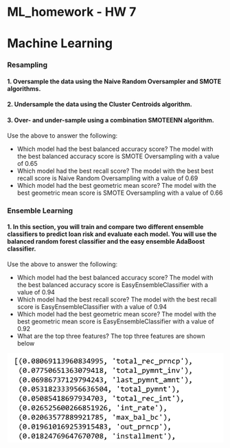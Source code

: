 # ML_homework - HW 7
# Machine Learning

### Resampling
#### 1. Oversample the data using the Naive Random Oversampler and SMOTE algorithms.
#### 2. Undersample the data using the Cluster Centroids algorithm.
#### 3. Over- and under-sample using a combination SMOTEENN algorithm.

Use the above to answer the following:

* Which model had the best balanced accuracy score?
The model with the best balanced accuracy score is SMOTE Oversampling with a value of 0.65
* Which model had the best recall score?
The model with the best best recall score is Naive Random Oversampling with a value of 0.69
* Which model had the best geometric mean score?
The model with the best geometric mean score is SMOTE Oversampling with a value of 0.66


### Ensemble Learning
#### 1. In this section, you will train and compare two different ensemble classifiers to predict loan risk and evaluate each model. You will use the balanced random forest classifier and the easy ensemble AdaBoost classifier.

Use the above to answer the following:

* Which model had the best balanced accuracy score?
The model with the best balanced accuracy score is EasyEnsembleClassifier with a value of 0.94 
* Which model had the best recall score?
The model with the best recall score is EasyEnsembleClassifier with a value of 0.94 
* Which model had the best geometric mean score?
The model with  the best geometric mean score is EasyEnsembleClassifier with a value of 0.92
* What are the top three features?
The top three features are shown below 

![table](https://github.com/andreaovelar/ML_homework/blob/master/feature.PNG "Feature Importance")

